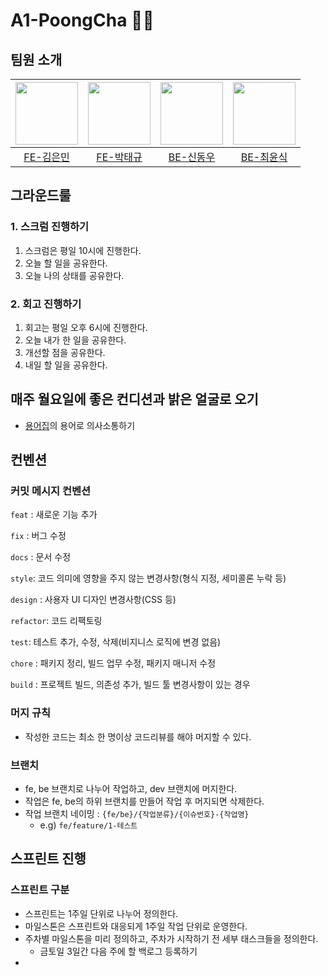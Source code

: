# A1-PoongCha 🚗💨

## 팀원 소개
| <img src="https://avatars.githubusercontent.com/u/63971484?v=4" width="100px"> | <img src="https://avatars.githubusercontent.com/u/64758823?v=4" width="100px"> | <img src="https://avatars.githubusercontent.com/u/58596222?v=4" width="100px"> | <img src="https://avatars.githubusercontent.com/u/60809936?v=4" width="100px"> |
| :-------------------------------------------------------------------------------------------------------------------------------: | :------------------------------------------------------------------------------: | :------------------------------------------------------------------------------: | :-----------------------------------------------------------------------------------------------------------------------: |
|[FE-김은민](https://github.com/menuin)|[FE-박태규](https://github.com/ptq124)|[BE-신동우](https://github.com/socra167)|[BE-최윤식](https://github.com/Yunsik-Choi)|


## 그라운드룰

### 1. 스크럼 진행하기

1. 스크럼은 평일 10시에 진행한다.
2. 오늘 할 일을 공유한다.
3. 오늘 나의 상태를 공유한다.

### 2. 회고 진행하기

1. 회고는 평일 오후 6시에 진행한다.
2. 오늘 내가 한 일을 공유한다.
3. 개선할 점을 공유한다.
4. 내일 할 일을 공유한다.

## 매주 월요일에 좋은 컨디션과 밝은 얼굴로 오기

- [용어집](https://github.com/softeerbootcamp-2nd/A1-PoongCha/wiki/%EC%9A%A9%EC%96%B4-%EC%82%AC%EC%A0%84)의 용어로 의사소통하기

## 컨벤션

### 커밋 메시지 컨벤션

`feat` : 새로운 기능 추가

`fix` : 버그 수정

`docs` : 문서 수정

`style`: 코드 의미에 영향을 주지 않는 변경사항(형식 지정, 세미콜론 누락 등)

`design` : 사용자 UI 디자인 변경사항(CSS 등)

`refactor`: 코드 리팩토링

`test`: 테스트 추가, 수정, 삭제(비지니스 로직에 변경 없음)

`chore` : 패키지 정리, 빌드 업무 수정, 패키지 매니저 수정

`build` : 프로젝트 빌드, 의존성 추가, 빌드 툴 변경사항이 있는 경우

### 머지 규칙

- 작성한 코드는 최소 한 명이상 코드리뷰를 해야 머지할 수 있다.

### 브랜치

- fe, be 브랜치로 나누어 작업하고, dev 브랜치에 머지한다.
- 작업은 fe, be의 하위 브랜치를 만들어 작업 후 머지되면 삭제한다.
- 작업 브랜치 네이밍 : `{fe/be}/{작업분류}/{이슈번호}-{작업명}`
  - e.g) `fe/feature/1-테스트`

## 스프린트 진행

### 스프린트 구분

- 스프린트는 1주일 단위로 나누어 정의한다.
- 마일스톤은 스프린트와 대응되게 1주일 작업 단위로 운영한다.
- 주차별 마일스톤을 미리 정의하고, 주차가 시작하기 전 세부 태스크들을 정의한다.
  - 금토일 3일간 다음 주에 할 백로그 등록하기
-
